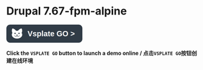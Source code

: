 # Drupal 7.67-fpm-alpine

<a href="https://www.vsplate.com/?docker-compose=https://github.com/vsplate/dcenvs/drupal/7.67-fpm-alpine"><img alt="VSPLATE GO" src="https://raw.githubusercontent.com/vsplate/images/master/vsgo_btn.png" width="200px"></a>

**Click the `VSPLATE GO` button to launch a demo online / 点击`VSPLATE GO`按钮创建在线环境**